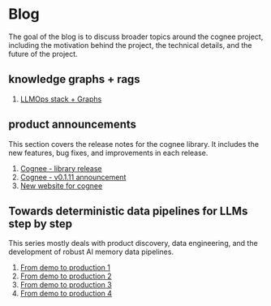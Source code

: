 # Blog

The goal of the blog is to discuss broader topics around the cognee project, including the motivation behind the project, the technical details, and the future of the project.


## knowledge graphs + rags


1. [LLMOps stack + Graphs](posts/Shiny_new_LLMOps.md)

[//]: # (2. [Where do knowledge graphs fit, and where do they not? A case study with dynamo.fyi]&#40;posts/where-do-knowledge-graphs-fit.md&#41;)

[//]: # (3. [Knowledge Graphs vs basic RAGs, some metrics]&#40;posts/knowledge-graphs-vs-basic-rags.md&#41;)

[//]: # ()


## product announcements

This section covers the release notes for the cognee library. It includes the new features, bug fixes, and improvements in each release.

1. [Cognee - library release](posts/cognee-library-release.md)
2. [Cognee - v0.1.11 announcement](posts/cognee-v0.1.1.md)
3. [New website for cognee](posts/new-website-for-cognee.md)





## Towards deterministic data pipelines for LLMs step by step
This series mostly deals with product discovery, data engineering, and the development of robust AI memory data pipelines.

1. [From demo to production 1](posts/from-demo-to-production-1.md)
2. [From demo to production 2](posts/from-demo-to-production-2.md)
3. [From demo to production 3](posts/from-demo-to-production-3.md)
4. [From demo to production 4](posts/from-demo-to-production-4.md)

